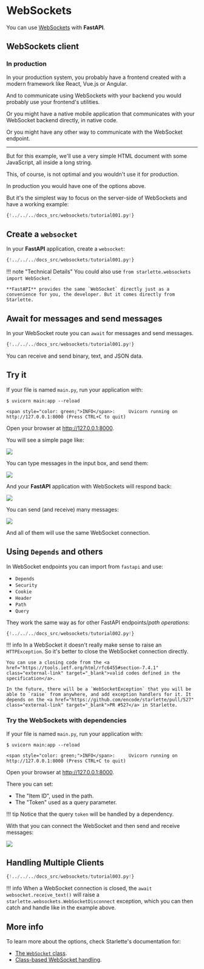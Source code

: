 # WebSockets

You can use <a href="https://developer.mozilla.org/en-US/docs/Web/API/WebSockets_API" class="external-link" target="_blank">WebSockets</a> with **FastAPI**.

## WebSockets client

### In production

In your production system, you probably have a frontend created with a modern framework like React, Vue.js or Angular.

And to communicate using WebSockets with your backend you would probably use your frontend's utilities.

Or you might have a native mobile application that communicates with your WebSocket backend directly, in native code.

Or you might have any other way to communicate with the WebSocket endpoint.

---

But for this example, we'll use a very simple HTML document with some JavaScript, all inside a long string.

This, of course, is not optimal and you wouldn't use it for production.

In production you would have one of the options above.

But it's the simplest way to focus on the server-side of WebSockets and have a working example:

```Python hl_lines="2  6 7 8 9 10 11 12 13 14 15 16 17 18 19 20 21 22 23 24 25 26 27 28 29 30 31 32 33 34 35 36 37 38  41 42 43"
{!../../../docs_src/websockets/tutorial001.py!}
```

## Create a `websocket`

In your **FastAPI** application, create a `websocket`:

```Python hl_lines="1 46 47"
{!../../../docs_src/websockets/tutorial001.py!}
```

!!! note "Technical Details"
    You could also use `from starlette.websockets import WebSocket`.

    **FastAPI** provides the same `WebSocket` directly just as a convenience for you, the developer. But it comes directly from Starlette.

## Await for messages and send messages

In your WebSocket route you can `await` for messages and send messages.

```Python hl_lines="48 49 50 51 52"
{!../../../docs_src/websockets/tutorial001.py!}
```

You can receive and send binary, text, and JSON data.

## Try it

If your file is named `main.py`, run your application with:

<div class="termy">

```console
$ uvicorn main:app --reload

<span style="color: green;">INFO</span>:     Uvicorn running on http://127.0.0.1:8000 (Press CTRL+C to quit)
```

</div>

Open your browser at <a href="http://127.0.0.1:8000" class="external-link" target="_blank">http://127.0.0.1:8000</a>.

You will see a simple page like:

<img src="/img/tutorial/websockets/image01.png">

You can type messages in the input box, and send them:

<img src="/img/tutorial/websockets/image02.png">

And your **FastAPI** application with WebSockets will respond back:

<img src="/img/tutorial/websockets/image03.png">

You can send (and receive) many messages:

<img src="/img/tutorial/websockets/image04.png">

And all of them will use the same WebSocket connection.

## Using `Depends` and others

In WebSocket endpoints you can import from `fastapi` and use:

* `Depends`
* `Security`
* `Cookie`
* `Header`
* `Path`
* `Query`

They work the same way as for other FastAPI endpoints/*path operations*:

```Python hl_lines="58 59 60 61 62 63 64 65  68 69 70 71 72 73 74 75 76 77 78 79 80 81 82 83"
{!../../../docs_src/websockets/tutorial002.py!}
```

!!! info
    In a WebSocket it doesn't really make sense to raise an `HTTPException`. So it's better to close the WebSocket connection directly.

    You can use a closing code from the <a href="https://tools.ietf.org/html/rfc6455#section-7.4.1" class="external-link" target="_blank">valid codes defined in the specification</a>.

    In the future, there will be a `WebSocketException` that you will be able to `raise` from anywhere, and add exception handlers for it. It depends on the <a href="https://github.com/encode/starlette/pull/527" class="external-link" target="_blank">PR #527</a> in Starlette.

### Try the WebSockets with dependencies

If your file is named `main.py`, run your application with:

<div class="termy">

```console
$ uvicorn main:app --reload

<span style="color: green;">INFO</span>:     Uvicorn running on http://127.0.0.1:8000 (Press CTRL+C to quit)
```

</div>

Open your browser at <a href="http://127.0.0.1:8000" class="external-link" target="_blank">http://127.0.0.1:8000</a>.

There you can set:

* The "Item ID", used in the path.
* The "Token" used as a query parameter.

!!! tip
    Notice that the query `token` will be handled by a dependency.

With that you can connect the WebSocket and then send and receive messages:

<img src="/img/tutorial/websockets/image05.png">

## Handling Multiple Clients

```Python hl_lines="23 24 76 77 78"
{!../../../docs_src/websockets/tutorial003.py!}
```

!!! info
    When a WebSocket connection is closed, the `await websocket.receive_text()` will raise a `starlette.websockets.WebSocketDisconnect` exception, which you can then catch and handle like in the example above. 

## More info

To learn more about the options, check Starlette's documentation for:

* <a href="https://www.starlette.io/websockets/" class="external-link" target="_blank">The `WebSocket` class</a>.
* <a href="https://www.starlette.io/endpoints/#websocketendpoint" class="external-link" target="_blank">Class-based WebSocket handling</a>.
